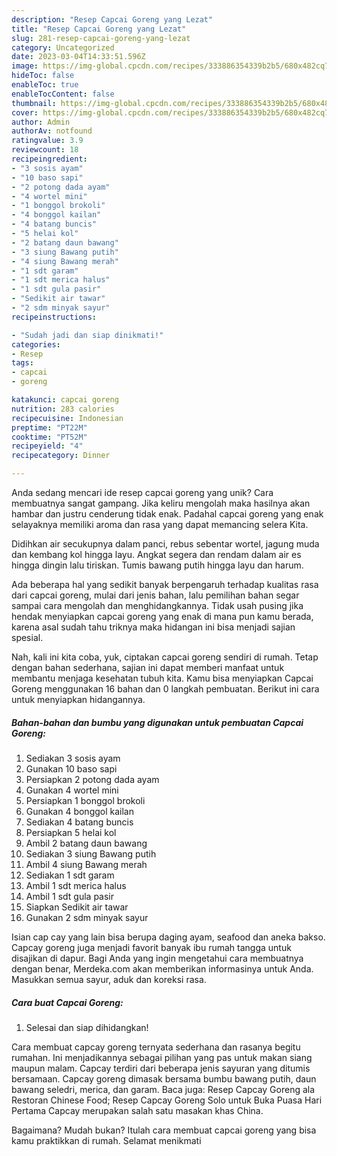 ```yaml
---
description: "Resep Capcai Goreng yang Lezat"
title: "Resep Capcai Goreng yang Lezat"
slug: 281-resep-capcai-goreng-yang-lezat
category: Uncategorized
date: 2023-03-04T14:33:51.596Z
image: https://img-global.cpcdn.com/recipes/333886354339b2b5/680x482cq70/capcai-goreng-foto-resep-utama.jpg
hideToc: false
enableToc: true
enableTocContent: false
thumbnail: https://img-global.cpcdn.com/recipes/333886354339b2b5/680x482cq70/capcai-goreng-foto-resep-utama.jpg
cover: https://img-global.cpcdn.com/recipes/333886354339b2b5/680x482cq70/capcai-goreng-foto-resep-utama.jpg
author: Admin
authorAv: notfound
ratingvalue: 3.9
reviewcount: 18
recipeingredient:
- "3 sosis ayam"
- "10 baso sapi"
- "2 potong dada ayam"
- "4 wortel mini"
- "1 bonggol brokoli"
- "4 bonggol kailan"
- "4 batang buncis"
- "5 helai kol"
- "2 batang daun bawang"
- "3 siung Bawang putih"
- "4 siung Bawang merah"
- "1 sdt garam"
- "1 sdt merica halus"
- "1 sdt gula pasir"
- "Sedikit air tawar"
- "2 sdm minyak sayur"
recipeinstructions:

- "Sudah jadi dan siap dinikmati!"
categories:
- Resep
tags:
- capcai
- goreng

katakunci: capcai goreng 
nutrition: 283 calories
recipecuisine: Indonesian
preptime: "PT22M"
cooktime: "PT52M"
recipeyield: "4"
recipecategory: Dinner

---
```





Anda sedang mencari ide resep capcai goreng yang unik? Cara membuatnya sangat gampang. Jika keliru mengolah maka hasilnya akan hambar dan justru cenderung tidak enak. Padahal capcai goreng yang enak selayaknya memiliki aroma dan rasa yang dapat memancing selera Kita.





Didihkan air secukupnya dalam panci, rebus sebentar wortel, jagung muda dan kembang kol hingga layu. Angkat segera dan rendam dalam air es hingga dingin lalu tiriskan. Tumis bawang putih hingga layu dan harum.

Ada beberapa hal yang sedikit banyak berpengaruh terhadap kualitas rasa dari capcai goreng, mulai dari jenis bahan, lalu pemilihan bahan segar sampai cara mengolah dan menghidangkannya. Tidak usah pusing jika hendak menyiapkan capcai goreng yang enak di mana pun kamu berada, karena asal sudah tahu triknya maka hidangan ini bisa menjadi sajian spesial.






Nah, kali ini kita coba, yuk, ciptakan capcai goreng sendiri di rumah. Tetap dengan bahan sederhana, sajian ini dapat memberi manfaat untuk membantu menjaga kesehatan tubuh kita. Kamu bisa menyiapkan Capcai Goreng menggunakan 16 bahan dan 0 langkah pembuatan. Berikut ini cara untuk menyiapkan hidangannya.

<!--inarticleads1-->

##### Bahan-bahan dan bumbu yang digunakan untuk pembuatan Capcai Goreng:

1. Sediakan 3 sosis ayam
1. Gunakan 10 baso sapi
1. Persiapkan 2 potong dada ayam
1. Gunakan 4 wortel mini
1. Persiapkan 1 bonggol brokoli
1. Gunakan 4 bonggol kailan
1. Sediakan 4 batang buncis
1. Persiapkan 5 helai kol
1. Ambil 2 batang daun bawang
1. Sediakan 3 siung Bawang putih
1. Ambil 4 siung Bawang merah
1. Sediakan 1 sdt garam
1. Ambil 1 sdt merica halus
1. Ambil 1 sdt gula pasir
1. Siapkan Sedikit air tawar
1. Gunakan 2 sdm minyak sayur


Isian cap cay yang lain bisa berupa daging ayam, seafood dan aneka bakso. Capcay goreng juga menjadi favorit banyak ibu rumah tangga untuk disajikan di dapur. Bagi Anda yang ingin mengetahui cara membuatnya dengan benar, Merdeka.com akan memberikan informasinya untuk Anda. Masukkan semua sayur, aduk dan koreksi rasa. 

<!--inarticleads2-->

##### Cara buat Capcai Goreng:


1. Selesai dan siap dihidangkan!

Cara membuat capcay goreng ternyata sederhana dan rasanya begitu rumahan. Ini menjadikannya sebagai pilihan yang pas untuk makan siang maupun malam. Capcay terdiri dari beberapa jenis sayuran yang ditumis bersamaan. Capcay goreng dimasak bersama bumbu bawang putih, daun bawang seledri, merica, dan garam. Baca juga: Resep Capcay Goreng ala Restoran Chinese Food; Resep Capcay Goreng Solo untuk Buka Puasa Hari Pertama Capcay merupakan salah satu masakan khas China. 

Bagaimana? Mudah bukan? Itulah cara membuat capcai goreng yang bisa kamu praktikkan di rumah. Selamat menikmati
